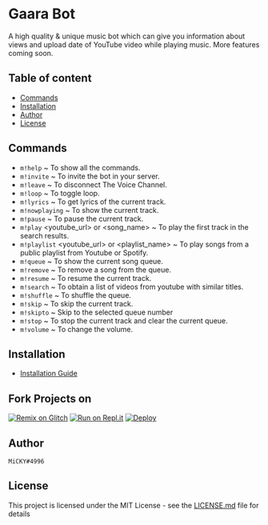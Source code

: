 # Gaara Bot

A high quality & unique music bot which can give you information about views and upload date of YouTube video while playing music. More features coming soon.

## Table of content

* [Commands](#commands)
* [Installation](#installation)
* [Author](#author)
* [License](#license)

## Commands

- `m!help` ~ To show all the commands.
- `m!invite` ~ To invite the bot in your server.
- `m!leave` ~ To disconnect The Voice Channel.
- `m!loop` ~ To toggle loop.
- `m!lyrics` ~ To get lyrics of the current track.
- `m!nowplaying` ~ To show the current track.
- `m!pause` ~ To pause the current track.
- `m!play` <youtube_url> or <song_name> ~ To play the first track in the search results.
- `m!playlist` <youtube_url> or <playlist_name> ~ To play songs from a public playlist from Youtube or Spotify.
- `m!queue` ~ To show the current song queue.
- `m!remove` ~ To remove a song from the queue.
- `m!resume` ~ To resume the current track.
- `m!search` ~ To obtain a list of videos from youtube with similar titles.
- `m!shuffle` ~ To shuffle the queue.
- `m!skip` ~ To skip the current track.
- `m!skipto` ~ Skip to the selected queue number
- `m!stop` ~ To stop the current track and clear the current queue.
- `m!volume` ~ To change the volume.

## Installation

- [Installation Guide](Installation/Setup.md)

## Fork Projects on
[![Remix on Glitch](https://cdn.glitch.com/2703baf2-b643-4da7-ab91-7ee2a2d00b5b%2Fremix-button.svg)](https://glitch.com/edit/#!/import/github/micky0singh/Gaara-Bot)
[![Run on Repl.it](https://repl.it/badge/github/micky0singh/Gaara-Bot)](https://repl.it/github/micky0singh/Gaara-Bot)
[![Deploy](https://www.herokucdn.com/deploy/button.svg)](https://heroku.com/deploy?template=https://github.com/micky0singh/Gaara-Bot)

## Author

`MiCKY#4996`

## License

This project is licensed under the MIT License - see the [LICENSE.md](LICENSE) file for details

